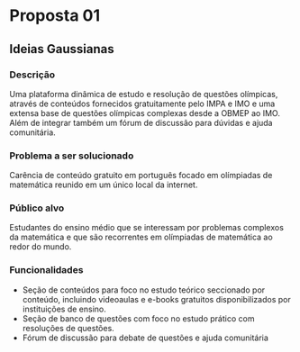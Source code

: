 # Proposta 01

## Ideias Gaussianas 

### Descrição
Uma plataforma dinâmica de estudo e resolução de questões olímpicas, através de conteúdos fornecidos gratuitamente pelo IMPA e IMO e uma extensa base de questões olímpicas complexas desde a OBMEP ao IMO. Além de integrar também um fórum de discussão para dúvidas e ajuda comunitária.

### Problema a ser solucionado
Carência de conteúdo gratuito em português focado em olímpiadas de matemática reunido em um único local da internet. 

### Público alvo
Estudantes do ensino médio que se interessam por problemas complexos da matemática e que são recorrentes em olímpiadas de matemática ao redor do mundo.

### Funcionalidades
- Seção de conteúdos para foco no estudo teórico seccionado por conteúdo, incluindo videoaulas e e-books gratuitos disponibilizados por instituições de ensino.
- Seção de banco de questões com foco no estudo prático com resoluções de questões.
- Fórum de discussão para debate de questões e ajuda comunitária
